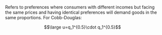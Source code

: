 Refers to preferences where consumers with different incomes but facing the same prices and having identical preferences will demand goods in the same proportions. For Cobb-Douglas:

$$\large u=q_1^{0.5}\cdot q_1^{0.5}$$
